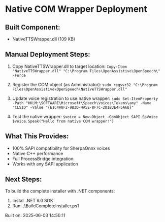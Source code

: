 # Native COM Wrapper Deployment

## Built Component:
- NativeTTSWrapper.dll (109 KB)

## Manual Deployment Steps:

1. Copy NativeTTSWrapper.dll to target location:
   `
   Copy-Item "NativeTTSWrapper.dll" "C:\Program Files\OpenAssistive\OpenSpeech\" -Force
   `

2. Register the COM object (as Administrator):
   `
   sudo regsvr32 "C:\Program Files\OpenAssistive\OpenSpeech\NativeTTSWrapper.dll"
   `

3. Update voice registration to use native wrapper:
   `
   sudo Set-ItemProperty -Path "HKLM:\SOFTWARE\Microsoft\Speech\Voices\Tokens\amy" -Name "CLSID" -Value "{E1C4A8F2-9B3D-4A5E-8F7C-2D1B3E4F5A6B}"
   `

4. Test the native wrapper:
   `
   $voice = New-Object -ComObject SAPI.SpVoice
   $voice.Speak("Hello from native COM wrapper!")
   `

## What This Provides:
- 100% SAPI compatibility for SherpaOnnx voices
- Native C++ performance
- Full ProcessBridge integration
- Works with any SAPI application

## Next Steps:
To build the complete installer with .NET components:
1. Install .NET 6.0 SDK
2. Run: .\BuildCompleteInstaller.ps1

Built on: 2025-06-03 14:50:11
